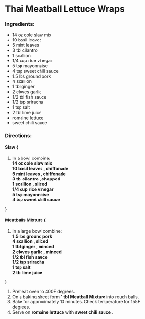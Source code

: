 # Thai Meatball Lettuce Wraps 

### Ingredients: 
* 14 oz cole slaw mix
* 10 basil leaves
* 5 mint leaves
* 3 tbl cilantro
* 1 scallion
* 1/4 cup rice vinegar
* 5 tsp mayonnaise
* 4 tsp sweet chili sauce
* 1.5 lbs ground pork
* 4 scallion
* 1 tbl ginger
* 2 cloves garlic
* 1/2 tbl fish sauce
* 1/2 tsp sriracha
* 1 tsp salt
* 2 tbl lime juice
*  romaine lettuce
*  sweet chili sauce

### Directions: 

#### Slaw {
1. In a bowl combine:  
**14 oz cole slaw mix**   
**10 basil leaves , chiffonade**   
**5 mint leaves , chiffonade**   
**3 tbl cilantro , chopped**   
**1 scallion , sliced**   
**1/4 cup rice vinegar**   
**5 tsp mayonnaise**   
**4 tsp sweet chili sauce**   



}


#### Meatballs Mixture {
1. In a large bowl combine:  
**1.5 lbs ground pork**   
**4 scallion , sliced**   
**1 tbl ginger , minced**   
**2 cloves garlic , minced**   
**1/2 tbl fish sauce**   
**1/2 tsp sriracha**   
**1 tsp salt**   
**2 tbl lime juice**   



}

1. Preheat oven to 400F degrees. 
2. On a baking sheet form **1 tbl Meatball Mixture** into rough balls. 
3. Bake for approximately 10 minutes. Check temperature for 155F degrees. 
4. Serve on **romaine lettuce** with **sweet chili sauce** . 

